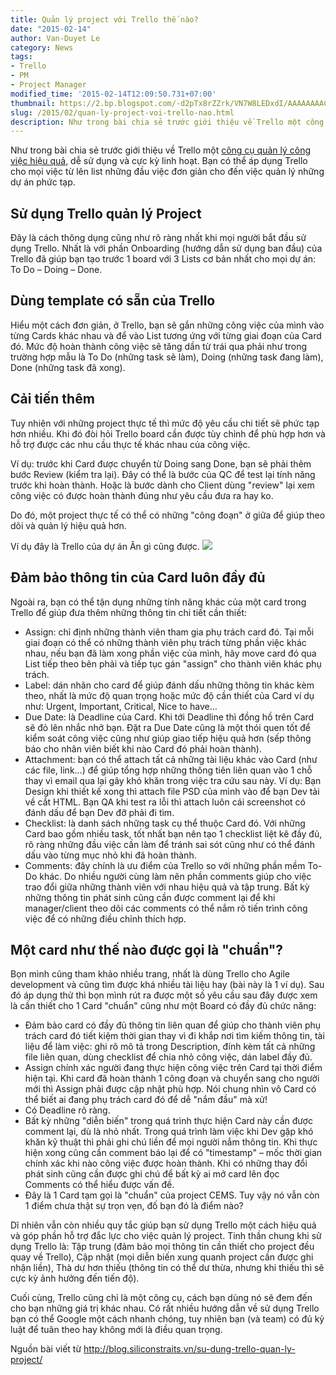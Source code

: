 ```yaml
---
title: Quản lý project với Trello thế nào?
date: "2015-02-14"
author: Van-Duyet Le
category: News
tags:
- Trello
- PM
- Project Manager
modified_time: '2015-02-14T12:09:50.731+07:00'
thumbnail: https://2.bp.blogspot.com/-d2pTx8rZZrk/VN7W8LEDxdI/AAAAAAAACFs/6YHHZwlhRRw/s1600/2014_12_06_0f6f9.png
slug: /2015/02/quan-ly-project-voi-trello-nao.html
description: Như trong bài chia sẻ trước giới thiệu về Trello một công cụ quản lý công việc hiệu quả, dễ sử dụng và cực kỳ linh hoạt. Bạn có thể áp dụng Trello cho mọi việc từ lên list những đầu việc đơn giản cho đến việc quản lý những dự án phức tạp.
---
```


Như trong bài chia sẻ trước giới thiệu về Trello một [công cụ quản lý công việc hiệu quả](https://blog.duyet.net/2015/02/quan-ly-cong-viec-hieu-qua-voi-trello.html#.VN7V8N-jmFM), dễ sử dụng và cực kỳ linh hoạt. Bạn có thể áp dụng Trello cho mọi việc từ lên list những đầu việc đơn giản cho đến việc quản lý những dự án phức tạp.

## Sử dụng Trello quản lý Project ##

Đây là cách thông dụng cũng như rõ ràng nhất khi mọi người bắt đầu sử dụng Trello. Nhất là với phần Onboarding (hướng dẫn sử dụng ban đầu) của Trello đã giúp bạn tạo trước 1 board với 3 Lists cơ bản nhất cho mọi dự án: To Do – Doing – Done.

## Dùng template có sẵn của Trello ##

Hiểu một cách đơn giản, ở Trello, bạn sẽ gắn những công việc của mình vào từng Cards khác nhau và để vào List tương ứng với từng giai đoạn của Card đó. Mức độ hoàn thành công việc sẽ tăng dần từ trái qua phải như trong trường hợp mẫu là To Do (những task sẽ làm), Doing (những task đang làm), Done (những task đã xong).

## Cải tiến thêm ##

Tuy nhiên với những project thực tế thì mức độ yêu cầu chi tiết sẽ phức tạp hơn nhiều. Khi đó đòi hỏi Trello board cần được tùy chỉnh để phù hợp hơn và hỗ trợ được các nhu cầu thực tế khác nhau của công việc.

Ví dụ: trước khi Card được chuyển từ Doing sang Done, bạn sẽ phải thêm bước Review (kiểm tra lại). Đây có thể là bước của QC để test lại tính năng trước khi hoàn thành. Hoặc là bước dành cho Client dùng "review" lại xem công việc có được hoàn thành đúng như yêu cầu đưa ra hay ko.

Do đó, một project thực tế có thể có những "công đoạn" ở giữa để giúp theo dõi và quản lý hiệu quả hơn.

Ví dụ đây là Trello của dự án Ăn gì cũng được.
![](https://2.bp.blogspot.com/-d2pTx8rZZrk/VN7W8LEDxdI/AAAAAAAACFs/6YHHZwlhRRw/s1600/2014_12_06_0f6f9.png)

## Đảm bảo thông tin của Card luôn đầy đủ ##

Ngoài ra, bạn có thể tận dụng những tính năng khác của một card trong Trello để giúp đưa thêm những thông tin chi tiết cần thiết:

- Assign: chỉ định những thành viên tham gia phụ trách card đó. Tại mỗi giai đoạn có thể có những thành viên phụ trách từng phần việc khác nhau, nếu bạn đã làm xong phần việc của mình, hãy move card đó qua List tiếp theo bên phải và tiếp tục gán "assign" cho thành viên khác phụ trách.
- Label: dán nhãn cho card để giúp đánh dấu những thông tin khác kèm theo, nhất là mức độ quan trọng hoặc mức độ cần thiết của Card ví dụ như: Urgent, Important, Critical, Nice to have…
- Due Date: là Deadline của Card. Khi tới Deadline thì đồng hồ trên Card sẽ đỏ lên nhắc nhở bạn. Đặt ra Due Date cũng là một thói quen tốt để kiểm soát công việc cũng như giúp giao tiếp hiệu quả hơn (sếp thông báo cho nhân viên biết khi nào Card đó phải hoàn thành).
- Attachment: bạn có thể attach tất cả những tài liệu khác vào Card (như các file, link…) để giúp tổng hợp những thông tiên liên quan vào 1 chỗ thay vì email qua lại gây khó khăn trong việc tra cứu sau này. Ví dụ: Bạn Design khi thiết kế xong thì attach file PSD của mình vào để bạn Dev tải về cắt HTML. Bạn QA khi test ra lỗi thì attach luôn cái screenshot có đánh dấu để bạn Dev đỡ phải đi tìm.
- Checklist: là danh sách những task cụ thể thuộc Card đó. Với những Card bao gồm nhiều task, tốt nhất bạn nên tạo 1 checklist liệt kê đầy đủ, rõ ràng những đầu việc cần làm để tránh sai sót cũng như có thể đánh dấu vào từng mục nhỏ khi đã hoàn thành.
- Comments: đây chính là ưu điểm của Trello so với những phần mềm To-Do khác. Do nhiều người cùng làm nên phần comments giúp cho việc trao đổi giữa những thành viên với nhau hiệu quả và tập trung. Bất kỳ những thông tin phát sinh cũng cần được comment lại để khi manager/client theo dõi các comments có thể nắm rõ tiến trình công việc để có những điều chỉnh thích hợp.

## Một card như thế nào được gọi là "chuẩn"? ##

Bọn mình cũng tham khảo nhiều trang, nhất là dùng Trello cho Agile development và cũng tìm được khá nhiều tài liệu hay (bài này là 1 ví dụ). Sau đó áp dụng thử thì bọn mình rút ra được một số yêu cầu sau đây được xem là cần thiết cho 1 Card "chuẩn" cũng như một Board có đầy đủ chức năng:

- Đảm bảo card có đầy đủ thông tin liên quan để giúp cho thành viên phụ trách card đó tiết kiệm thời gian thay vì đi khắp nơi tìm kiếm thông tin, tài liệu để làm việc: ghi rõ mô tả trong Description, đính kèm tất cả những file liên quan, dùng checklist để chia nhỏ công việc, dán label đầy đủ.
- Assign chính xác người đang thực hiện công việc trên Card tại thời điểm hiện tại. Khi card đã hoàn thành 1 công đoạn và chuyển sang cho người mới thì Assign phải được cập nhật phù hợp. Nói chung nhìn vô Card có thể biết ai đang phụ trách card đó để dễ "nắm đầu" mà xử!
- Có Deadline rõ ràng.
- Bất kỳ những "diễn biến" trong quá trình thực hiện Card này cần được comment lại, dù là nhỏ nhất. Trong quá trình làm việc khi Dev gặp khó khăn kỹ thuật thì phải ghi chú liền để mọi người nắm thông tin. Khi thực hiện xong cũng cần comment báo lại để có "timestamp" – mốc thời gian chính xác khi nào công việc được hoàn thành. Khi có những thay đổi phát sinh cũng cần được ghi chú để bất kỳ ai mở card lên đọc Comments có thể hiểu được vấn đề.
- Đây là 1 Card tạm gọi là "chuẩn" của project CEMS. Tuy vậy nó vẫn còn 1 điểm chưa thật sự trọn vẹn, đố bạn đó là điểm nào?

Dĩ nhiên vẫn còn nhiều quy tắc giúp bạn sử dụng Trello một cách hiệu quả và góp phần hỗ trợ đắc lực cho việc quản lý project. Tinh thần chung khi sử dụng Trello là: Tập trung (đảm bảo mọi thông tin cần thiết cho project đều quay về Trello), Cập nhật (mọi diễn biến xung quanh project cần được ghi nhận liền), Thà dư hơn thiếu (thông tin có thể dư thừa, nhưng khi thiếu thì sẽ cực kỳ ảnh hưởng đến tiến độ).

Cuối cùng, Trello cũng chỉ là một công cụ, cách bạn dùng nó sẽ đem đến cho bạn những giá trị khác nhau. Có rất nhiều hướng dẫn về sử dụng Trello bạn có thể Google một cách nhanh chóng, tuy nhiên bạn (và team) có đủ kỷ luật để tuân theo hay không mới là điều quan trọng.

Nguồn bài viết từ http://blog.siliconstraits.vn/su-dung-trello-quan-ly-project/
